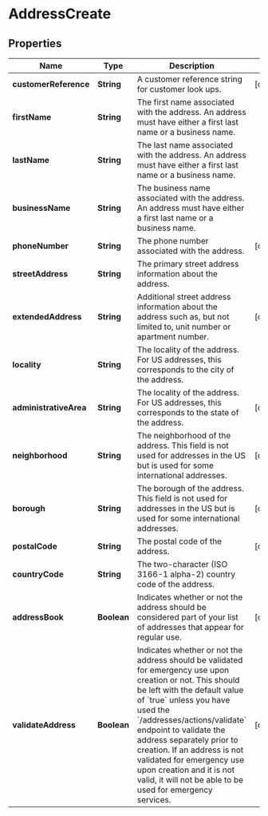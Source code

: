 

# AddressCreate


## Properties

Name | Type | Description | Notes
------------ | ------------- | ------------- | -------------
**customerReference** | **String** | A customer reference string for customer look ups. |  [optional]
**firstName** | **String** | The first name associated with the address. An address must have either a first last name or a business name. | 
**lastName** | **String** | The last name associated with the address. An address must have either a first last name or a business name. | 
**businessName** | **String** | The business name associated with the address. An address must have either a first last name or a business name. | 
**phoneNumber** | **String** | The phone number associated with the address. |  [optional]
**streetAddress** | **String** | The primary street address information about the address. | 
**extendedAddress** | **String** | Additional street address information about the address such as, but not limited to, unit number or apartment number. |  [optional]
**locality** | **String** | The locality of the address. For US addresses, this corresponds to the city of the address. | 
**administrativeArea** | **String** | The locality of the address. For US addresses, this corresponds to the state of the address. |  [optional]
**neighborhood** | **String** | The neighborhood of the address. This field is not used for addresses in the US but is used for some international addresses. |  [optional]
**borough** | **String** | The borough of the address. This field is not used for addresses in the US but is used for some international addresses. |  [optional]
**postalCode** | **String** | The postal code of the address. |  [optional]
**countryCode** | **String** | The two-character (ISO 3166-1 alpha-2) country code of the address. | 
**addressBook** | **Boolean** | Indicates whether or not the address should be considered part of your list of addresses that appear for regular use. |  [optional]
**validateAddress** | **Boolean** | Indicates whether or not the address should be validated for emergency use upon creation or not. This should be left with the default value of &#x60;true&#x60; unless you have used the &#x60;/addresses/actions/validate&#x60; endpoint to validate the address separately prior to creation. If an address is not validated for emergency use upon creation and it is not valid, it will not be able to be used for emergency services. |  [optional]



